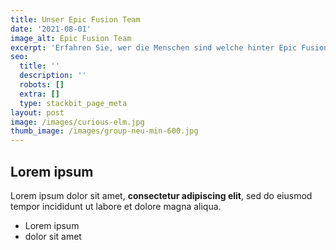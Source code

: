 ```yaml
---
title: Unser Epic Fusion Team
date: '2021-08-01'
image_alt: Epic Fusion Team
excerpt: 'Erfahren Sie, wer die Menschen sind welche hinter Epic Fusion stecken.'
seo:
  title: ''
  description: ''
  robots: []
  extra: []
  type: stackbit_page_meta
layout: post
image: /images/curious-elm.jpg
thumb_image: /images/group-neu-min-600.jpg
---
```

## Lorem ipsum

Lorem ipsum dolor sit amet, **consectetur adipiscing elit**, sed do eiusmod tempor incididunt ut labore et dolore magna aliqua.

- Lorem ipsum
- dolor sit amet